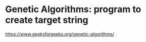# Genetic Algorithms: program to create target string
https://www.geeksforgeeks.org/genetic-algorithms/